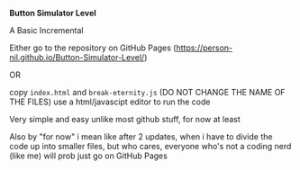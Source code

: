 **Button Simulator Level**

A Basic Incremental

Either go to the repository on GitHub Pages (https://person-nil.github.io/Button-Simulator-Level/)

OR 

copy `index.html` and `break-eternity.js` (DO NOT CHANGE THE NAME OF THE FILES) use a html/javascipt editor to run the code

Very simple and easy unlike most github stuff, for now at least

Also by "for now" i mean like after 2 updates, when i have to divide the code up into smaller files, but who cares, everyone who's not a coding nerd (like me) will prob just go on GitHub Pages
